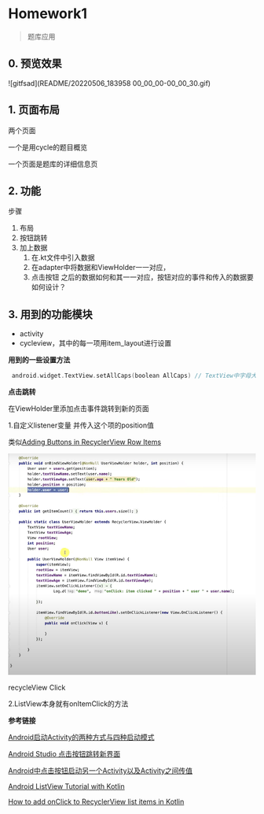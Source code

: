 # Homework1

>题库应用

## 0. 预览效果

![gitfsad](README/20220506_183958 00_00_00-00_00_30.gif)

## 1. 页面布局

两个页面

一个是用cycle的题目概览

一个页面是题库的详细信息页

## 2. 功能

步骤

1. 布局
2. 按钮跳转
3. 加上数据
   1. 在.kt文件中引入数据
   2. 在adapter中将数据和ViewHolder一一对应，
   3. 点击按钮 之后的数据如何和其一一对应，按钮对应的事件和传入的数据要如何设计？

## 3. 用到的功能模块

* activity
* cycleview，其中的每一项用item_layout进行设置

**用到的一些设置方法**

```kotlin
 android.widget.TextView.setAllCaps(boolean AllCaps) // TextView中字母大小写设置
```

**点击跳转**

在ViewHolder里添加点击事件跳转到新的页面

1.自定义listener变量 并传入这个项的position值

类似[Adding Buttons in RecyclerView Row Items](https://www.youtube.com/watch?v=FA5cGLLiSWs)

![image-20220302100943076](README/image-20220302100943076.png)

recycleView Click

2.ListView本身就有onItemClick的方法



**参考链接**

[Android启动Activity的两种方式与四种启动模式](https://www.cnblogs.com/chenxibobo/p/6136626.html)

[Android Studio 点击按钮跳转新界面](https://www.cxyzjd.com/article/nuannuanloveai/83786032)

[Android中点击按钮启动另一个Activity以及Activity之间传值](https://blog.csdn.net/BADAO_LIUMANG_QIZHI/article/details/103919470)

[Android ListView Tutorial with Kotlin](https://www.raywenderlich.com/155-android-listview-tutorial-with-kotlin)

[How to add onClick to RecyclerView list items in Kotlin](https://www.raywenderlich.com/155-android-listview-tutorial-with-kotlin#toc-anchor-009)